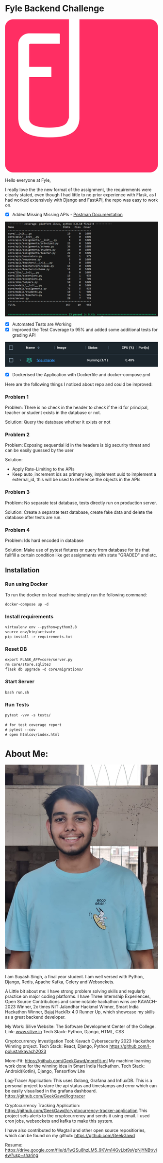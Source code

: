 # Fyle Backend Challenge
<!-- Image center -->
<p align="center">
  <img src="images/fyle.png" />
</p>


Hello everyone at Fyle, 

I really love the the new format of the assignment, the requirements were clearly stated, even though I had little to no prior experience with Flask, as I had worked extensively with Django and FastAPI, the repo was easy to work on.

- [x] Added Missing Missing APIs - [Postman Documentation](https://documenter.getpostman.com/view/21779136/2s9YsNdqVj)

![Tests with Coverage](images/tests-coverage.png)
- [x] Automated Tests are Working 
- [x] Improved the Test Coverage to 95% and added some additional tests for grading API

![Dockersised the application](images/docker.png)
- [x] Dockerised the Application with Dockerfile and docker-compose.yml

Here are the following things I noticed about repo and could be improved:

### Problem 1
Problem: There is no check in the header to check if the id for principal, teacher or student exists in the database or not.

Solution: Query the database whether it exists or not

### Problem 2
Problem: Exposing sequential id in the headers is big security threat and can be easily guessed by the user

Solution:
- Apply Rate-Limiting to the APIs
- Keep auto_increment ids as primary key, implement uuid to implement a external_id, this will be used to reference the objects in the APIs

### Problem 3
Problem: No separate test database, tests directly run on production server.

Solution: Create a separate test database, create fake data and delete the database after tests are run.

### Problem 4
Problem: Ids hard encoded in database

Solution: Make use of pytest fixtures or query from database for ids that fullfill a certain condition like get assignments with state "GRADED" and etc.

## Installation

### Run using Docker
To run the docker on local machine simply run the following command:
```
docker-compose up -d
```

### Install requirements

```
virtualenv env --python=python3.8
source env/bin/activate
pip install -r requirements.txt
```
### Reset DB

```
export FLASK_APP=core/server.py
rm core/store.sqlite3
flask db upgrade -d core/migrations/
```
### Start Server

```
bash run.sh
```
### Run Tests

```
pytest -vvv -s tests/

# for test coverage report
# pytest --cov
# open htmlcov/index.html
```


# About Me:
<p align="center">
  <img src="images/profile_picture.jpg" />
</p>


I am Suyash Singh, a final year student. I am well versed with Python, Django, Redis, Apache Kafka, Celery and Websockets.

A Little bit about me: I have strong problem solving skills and regularly practice on major coding platforms. I have Three Internship Experiences, Open Source Contributions and some notable hackathon wins are KAVACH-2023 Winner, 2x times NIT Jalandhar Hackmol Winner, Smart India Hackathon Winner, Bajaj HackRx 4.0 Runner Up, which showcase my skills as a great backend developer.

My Work: Silive Website: The Software Development Center of the
College. Link: www.silive.in Tech Stack: Python, Django, HTML, CSS

Cryptocurrency Investigation Tool: Kavach Cybersecurity 2023 Hackathon
Winning project. Tech Stack: React, Django, Python
https://github.com/I-polusta/kavach2023

More-Fit: https://github.com/GeekGawd/morefit-ml My machine learning
work done for the winning idea in Smart India Hackathon. Tech Stack:
Android(Kotlin), Django, Tensorflow Lite

Log-Tracer Application: This uses Golang, Grafana and InfluxDB. This
is a personal project to store the api status and timestamps and error
which can be easily visualised in the grafana dashboard.
https://github.com/GeekGawd/logtracer

Cryptocurrency Tracking Application:
https://github.com/GeekGawd/cryptocurrency-tracker-application This
project sets alerts to the cryptocurrency and sends it using email. I
used cron jobs, websockets and kafka to make this system.

I have also contributed to Wagtail and other open source
repositiories, which can be found on my github:
https://github.com/GeekGawd

Resume:
https://drive.google.com/file/d/1w2Su8hzLM5_9KVm14GvLbt9sVpNjYNBt/view?usp=sharing